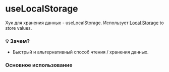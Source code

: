 # useLocalStorage

Хук для хранения данных - useLocalStorage. Использует [Local Storage](https://developer.mozilla.org/en-US/docs/Web/API/Window/localStorage) to store values.

### 💡 Зачем?

- Быстрый и альтернативный способ чтения / хранения данных.

### Основное использование
